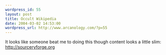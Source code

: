 ```yaml
--- 
wordpress_id: 55
layout: post
title: Occult Wikipedia
date: 2004-03-02 14:53:00
wordpress_url: http://www.arcanology.com/?p=55
---
```

It looks like someone beat me to doing this though content looks a little slim: <a href="http://sourceryforge.org">http://sourceryforge.org</a>